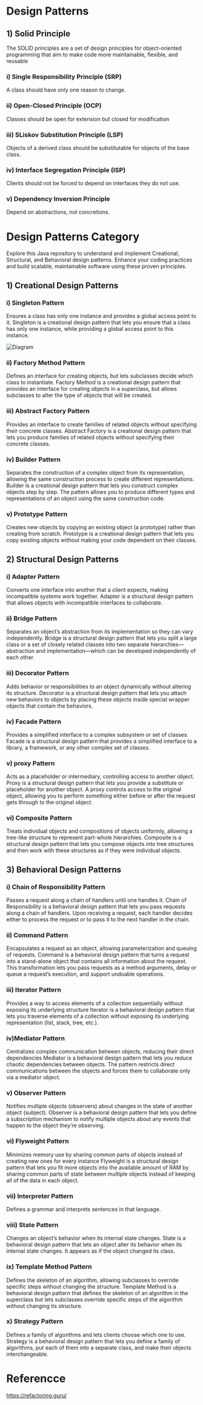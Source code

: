# Design Patterns

## 1) Solid Principle

The SOLID principles are a set of design principles for object-oriented programming that aim to make code more maintainable, flexible, and reusable

### i) Single Responsibility Principle (SRP)
A class should have only one reason to change.

### ii) Open-Closed Principle (OCP)
Classes should be open for extension but closed for modification

### iii) SLiskov Substitution Principle (LSP)
Objects of a derived class should be substitutable for objects of the base class.

### iv) Interface Segregation Principle (ISP)
Clients should not be forced to depend on interfaces they do not use.

### v) Dependency Inversion Principle
Depend on abstractions, not concretions.

# Design Patterns Category

Explore this Java repository to understand and implement Creational, Structural, and Behavioral design patterns. Enhance your coding practices and build scalable, maintainable software using these proven principles.

## 1) Creational Design Patterns

### i) Singleton Pattern
Ensures a class has only one instance and provides a global access point to it.
Singleton is a creational design pattern that lets you ensure that a class has only one instance, while providing a global access point to this instance.

![Diagram](https://github.com/YasiruWickramasinghe/Design_Pattern_Bootcamp/blob/main/src/_1_Creational_Design_Patterns/_1_Singleton_Pattern/Diagram/Singleton.png)


### ii) Factory Method Pattern
Defines an interface for creating objects, but lets subclasses decide which class to instantiate.
Factory Method is a creational design pattern that provides an interface for creating objects in a superclass, but allows subclasses to alter the type of objects that will be created.

### iii) Abstract Factory Pattern
Provides an interface to create families of related objects without specifying their concrete classes.
Abstract Factory is a creational design pattern that lets you produce families of related objects without specifying their concrete classes.

### iv) Builder Pattern
Separates the construction of a complex object from its representation, allowing the same construction process to create different representations.
Builder is a creational design pattern that lets you construct complex objects step by step. The pattern allows you to produce different types and representations of an object using the same construction code.

### v) Prototype Pattern
Creates new objects by copying an existing object (a prototype) rather than creating from scratch.
Prototype is a creational design pattern that lets you copy existing objects without making your code dependent on their classes.

## 2) Structural Design Patterns

### i) Adapter Pattern
Converts one interface into another that a client expects, making incompatible systems work together.
Adapter is a structural design pattern that allows objects with incompatible interfaces to collaborate.

### ii) Bridge Pattern
Separates an object’s abstraction from its implementation so they can vary independently.
Bridge is a structural design pattern that lets you split a large class or a set of closely related classes into two separate hierarchies—abstraction and implementation—which can be developed independently of each other.

### iii) Decorator Pattern
Adds behavior or responsibilities to an object dynamically without altering its structure.
Decorator is a structural design pattern that lets you attach new behaviors to objects by placing these objects inside special wrapper objects that contain the behaviors.

### iv) Facade Pattern
Provides a simplified interface to a complex subsystem or set of classes.
Facade is a structural design pattern that provides a simplified interface to a library, a framework, or any other complex set of classes.

### v) proxy Pattern
Acts as a placeholder or intermediary, controlling access to another object.
Proxy is a structural design pattern that lets you provide a substitute or placeholder for another object. A proxy controls access to the original object, allowing you to perform something either before or after the request gets through to the original object.

### vi) Composite Pattern
Treats individual objects and compositions of objects uniformly, allowing a tree-like structure to represent part-whole hierarchies.
Composite is a structural design pattern that lets you compose objects into tree structures and then work with these structures as if they were individual objects.

## 3) Behavioral Design Patterns

### i) Chain of Responsibility Pattern
Passes a request along a chain of handlers until one handles it.
Chain of Responsibility is a behavioral design pattern that lets you pass requests along a chain of handlers. Upon receiving a request, each handler decides either to process the request or to pass it to the next handler in the chain.

### ii) Command Pattern
Encapsulates a request as an object, allowing parameterization and queuing of requests.
Command is a behavioral design pattern that turns a request into a stand-alone object that contains all information about the request. This transformation lets you pass requests as a method arguments, delay or queue a request’s execution, and support undoable operations.

### iii) Iterator Pattern
Provides a way to access elements of a collection sequentially without exposing its underlying structure
Iterator is a behavioral design pattern that lets you traverse elements of a collection without exposing its underlying representation (list, stack, tree, etc.).

### iv)Mediator Pattern
Centralizes complex communication between objects, reducing their direct dependencies
Mediator is a behavioral design pattern that lets you reduce chaotic dependencies between objects. The pattern restricts direct communications between the objects and forces them to collaborate only via a mediator object.

### v) Observer Pattern
Notifies multiple objects (observers) about changes in the state of another object (subject).
Observer is a behavioral design pattern that lets you define a subscription mechanism to notify multiple objects about any events that happen to the object they’re observing.

### vi) Flyweight Pattern
Minimizes memory use by sharing common parts of objects instead of creating new ones for every instance
Flyweight is a structural design pattern that lets you fit more objects into the available amount of RAM by sharing common parts of state between multiple objects instead of keeping all of the data in each object.

### vii) Interpreter Pattern
Defines a grammar and interprets sentences in that language.

### viii) State Pattern
Changes an object’s behavior when its internal state changes.
State is a behavioral design pattern that lets an object alter its behavior when its internal state changes. It appears as if the object changed its class.

### ix) Template Method Pattern
Defines the skeleton of an algorithm, allowing subclasses to override specific steps without changing the structure.
Template Method is a behavioral design pattern that defines the skeleton of an algorithm in the superclass but lets subclasses override specific steps of the algorithm without changing its structure.

### x) Strategy Pattern
Defines a family of algorithms and lets clients choose which one to use.
Strategy is a behavioral design pattern that lets you define a family of algorithms, put each of them into a separate class, and make their objects interchangeable.

# Referencce

https://refactoring.guru/ 



